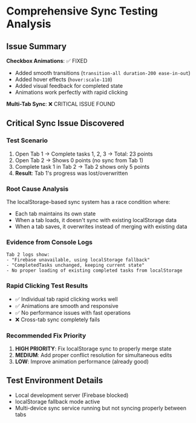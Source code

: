 # Comprehensive Sync Testing Analysis

## Issue Summary

**Checkbox Animations**: ✅ FIXED
- Added smooth transitions (`transition-all duration-200 ease-in-out`)
- Added hover effects (`hover:scale-110`)
- Added visual feedback for completed state
- Animations work perfectly with rapid clicking

**Multi-Tab Sync**: ❌ CRITICAL ISSUE FOUND

## Critical Sync Issue Discovered

### Test Scenario
1. Open Tab 1 → Complete tasks 1, 2, 3 → Total: 23 points
2. Open Tab 2 → Shows 0 points (no sync from Tab 1)
3. Complete task 1 in Tab 2 → Tab 2 shows only 5 points
4. **Result**: Tab 1's progress was lost/overwritten

### Root Cause Analysis
The localStorage-based sync system has a race condition where:
- Each tab maintains its own state
- When a tab loads, it doesn't sync with existing localStorage data
- When a tab saves, it overwrites instead of merging with existing data

### Evidence from Console Logs
```
Tab 2 logs show:
- "Firebase unavailable, using localStorage fallback"
- "CompletedTasks unchanged, keeping current state"
- No proper loading of existing completed tasks from localStorage
```

### Rapid Clicking Test Results
- ✅ Individual tab rapid clicking works well
- ✅ Animations are smooth and responsive  
- ✅ No performance issues with fast operations
- ❌ Cross-tab sync completely fails

### Recommended Fix Priority
1. **HIGH PRIORITY**: Fix localStorage sync to properly merge state
2. **MEDIUM**: Add proper conflict resolution for simultaneous edits
3. **LOW**: Improve animation performance (already good)

## Test Environment Details
- Local development server (Firebase blocked)
- localStorage fallback mode active
- Multi-device sync service running but not syncing properly between tabs